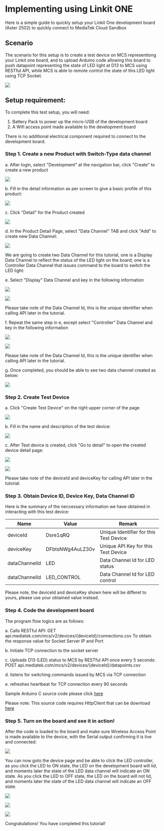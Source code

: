 # Implementing using Linkit ONE

Here is a simple guide to quickly setup your Linkit One development board (Aster 2502) to quickly connect to MediaTek Cloud Sandbox

## Scenario
The scenario for this setup is to create a test device on MCS representiong your Linkit one board, and to upload Arduino code allowing this board to push datapoint representing the state of LED light at D13 to MCS using RESTful API, while MCS is able to remote control the state of this LED light using TCP Socket.

![](../images/content_img/content_img-11.jpg)


## Setup requirement:

To complete this test setup, you will need:

1. Battery Pack to power up the micro-USB of the development board
2. A Wifi access point made available to the development board

There is no additional electrical component required to connect to the development board.


### Step 1. Create a new Product with Switch-Type data channel

a. After login, select "Development" at the navigation bar, click "Create" to create a new product

![](../images/screenshot/screen_shot-01.jpg)

b. Fill in the detail information as per screen to give a basic profile of this product:

![](../images/screenshot/screen_shot-08.jpg)

c. Click "Detail" for the Product created

![](../images/screenshot/screen_shot-09.jpg)

d. In the Product Detail Page, select "Data Channel" TAB and click "Add" to create new Data Channel:

![](../images/screenshot/screen_shot-10.jpg)



We are going to create two Data Channel for this tutorial, one is a Display Data Channel to reflect the status of the LED light on the board; one is a Controller Data Channel that issues command to the board to switch the LED light:

e. Select "Display" Data Channel and key in the following information

![](../images/screenshot/screen_shot-11.jpg)

![](../images/screenshot/screen_shot-12.jpg)

Please take note of the Data Channel Id, this is the unique identifier when calling API later in the tutorial.

f. Repeat the same step in e, except select "Controller" Data Channel and key in the following information

![](../images/screenshot/screen_shot-13.jpg)

![](../images/screenshot/screen_shot-14.jpg)

Please take note of the Data Channel Id, this is the unique identifier when calling API later in the tutorial.

g. Once completed, you should be able to see two data channel created as below:

![](../images/screenshot/screen_shot-15.jpg)

### Step 2. Create Test Device

a. Click "Create Test Device" on the right upper corner of the page

![](../images/screenshot/screen_shot-16.jpg)

b. Fill in the name and description of the test device:

![](../images/screenshot/screen_shot-17.jpg)

c. After Test device is created, click "Go to detail" to open the created device detail page:

![](../images/screenshot/screen_shot-18.jpg)


![](../images/screenshot/screen_shot-19.jpg)

Please take note of the deviceId and deviceKey for calling API later in the tutorial.

### Step 3. Obtain Device ID, Device Key, Data Channel ID
Here is the summary of the neccessary information we have obtained in interacting with this test device:

| Name | Value | Remark |
| -- | -- | -- |
| deviceId | Dsre1qRQ | Unique Identifier for this Test Device |
| deviceKey | DFbtsNWg4AuLZ30v  | Unique API Key for this Test Device |
| dataChannelId | LED | Data Channel Id for LED status |
| dataChannelId | LED_CONTROL | Data Channel Id for LED control |

Please note, the deviceId and deviceKey shown here will be differet to yours, please use your obtained value instead.

### Step 4. Code the development board
The program flow logics are as follows:

a. Calls RESTful API:
GET api.mediatek.com/mcs/v2/devices/{deviceId}/connections.csv
To obtain the response value for Socket Server IP and Port

b. Initiate TCP connection to the socket server

c. Uploads D13 (LED) status to MCS by RESTful API once every 5 seconds:
POST api.mediatek.com/mcs/v2/devices/{deviceId}/datapoints.csv

d. listens for switching commands issued by MCS via TCP connection

e. refreshes heartbeat for TCP connection every 90 seconds

Sample Arduino C source code please click [here](https://raw.githubusercontent.com/Mediatek-Cloud/MCS/master/source_code/linkit_sample_ino.ino)

Please note:
This source code requires HttpClient that can be download
[here](https://github.com/amcewen/HttpClient/releases)

### Step 5. Turn on the board and see it in action!

After the code is loaded to the board and make sure Wireless Access Point is made available to the device, with the Serial output confirming it is live and connected:

![](../images/LinkIt-one-tutorial/13-Test-Device.JPG)

You can now goto the device page and be able to click the LED controller, as you click the LED to ON state, the LED on the development board will lid, and moments later the state of the LED data channel will indicate an ON state. As you click the LED to OFF state, the LED on the board will not lid, and moments later the state of the LED data channel will indicate an OFF state.

![](../images/screenshot/screen_shot-20.jpg)

![](../images/screenshot/screen_shot-21.jpg)

![](../images/LinkIt-one-tutorial/16-Test-Device.JPG)

Congratulations! You have completed this tutorial!







